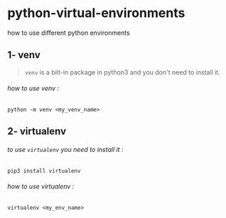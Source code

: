 # python-virtual-environments
how to use different python environments

## 1- venv
> `venv` is a bilt-in package in python3 and you don't need to install it.
###### how to use venv :
```
python -m venv <my_venv_name>

```


## 2- virtualenv
###### to use `virtualenv` you need to install it :  
```
pip3 install virtualenv

```
###### how to use virtualenv :
```
virtualenv <my_env_name>

```

